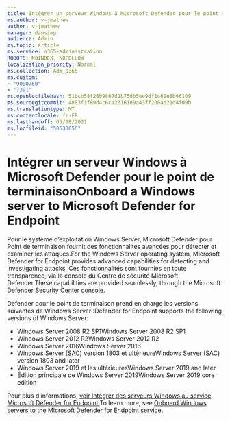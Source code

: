 ```yaml
---
title: Intégrer un serveur Windows à Microsoft Defender pour le point de terminaison
ms.author: v-jmathew
author: v-jmathew
manager: dansimp
audience: Admin
ms.topic: article
ms.service: o365-administration
ROBOTS: NOINDEX, NOFOLLOW
localization_priority: Normal
ms.collection: Adm_O365
ms.custom:
- "9000760"
- "7391"
ms.openlocfilehash: 51bcb58f20b9867d2b75db5ee9df1c62e8b66109
ms.sourcegitcommit: 4883f1f89d4c6ca23161e9a43ff206ad21d4f09b
ms.translationtype: MT
ms.contentlocale: fr-FR
ms.lasthandoff: 03/08/2021
ms.locfileid: "50530056"
---
```

# <a name="onboard-a-windows-server-to-microsoft-defender-for-endpoint"></a><span data-ttu-id="70433-102">Intégrer un serveur Windows à Microsoft Defender pour le point de terminaison</span><span class="sxs-lookup"><span data-stu-id="70433-102">Onboard a Windows server to Microsoft Defender for Endpoint</span></span>

<span data-ttu-id="70433-103">Pour le système d’exploitation Windows Server, Microsoft Defender pour Point de terminaison fournit des fonctionnalités avancées pour détecter et examiner les attaques.</span><span class="sxs-lookup"><span data-stu-id="70433-103">For the Windows Server operating system, Microsoft Defender for Endpoint provides advanced capabilities for detecting and investigating attacks.</span></span> <span data-ttu-id="70433-104">Ces fonctionnalités sont fournies en toute transparence, via la console du Centre de sécurité Microsoft Defender.</span><span class="sxs-lookup"><span data-stu-id="70433-104">These capabilities are provided seamlessly, through the Microsoft Defender Security Center console.</span></span>

<span data-ttu-id="70433-105">Defender pour le point de terminaison prend en charge les versions suivantes de Windows Server :</span><span class="sxs-lookup"><span data-stu-id="70433-105">Defender for Endpoint supports the following versions of Windows Server:</span></span>

- <span data-ttu-id="70433-106">Windows Server 2008 R2 SP1</span><span class="sxs-lookup"><span data-stu-id="70433-106">Windows Server 2008 R2 SP1</span></span>
- <span data-ttu-id="70433-107">Windows Server 2012 R2</span><span class="sxs-lookup"><span data-stu-id="70433-107">Windows Server 2012 R2</span></span>
- <span data-ttu-id="70433-108">Windows Server 2016</span><span class="sxs-lookup"><span data-stu-id="70433-108">Windows Server 2016</span></span>
- <span data-ttu-id="70433-109">Windows Server (SAC) version 1803 et ultérieure</span><span class="sxs-lookup"><span data-stu-id="70433-109">Windows Server (SAC) version 1803 and later</span></span>
- <span data-ttu-id="70433-110">Windows Server 2019 et les ultérieures</span><span class="sxs-lookup"><span data-stu-id="70433-110">Windows Server 2019 and later</span></span>
- <span data-ttu-id="70433-111">Édition principale de Windows Server 2019</span><span class="sxs-lookup"><span data-stu-id="70433-111">Windows Server 2019 core edition</span></span>

<span data-ttu-id="70433-112">Pour plus d’informations, [voir Intégrer des serveurs Windows au service Microsoft Defender for Endpoint.](https://go.microsoft.com/fwlink/?linkid=2143627)</span><span class="sxs-lookup"><span data-stu-id="70433-112">To learn more, see [Onboard Windows servers to the Microsoft Defender for Endpoint service](https://go.microsoft.com/fwlink/?linkid=2143627).</span></span>
